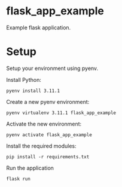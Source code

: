 # flask_app_example
Example flask application.

# Setup
Setup your environment using pyenv.

Install Python:

    pyenv install 3.11.1

Create a new pyenv environment:

    pyenv virtualenv 3.11.1 flask_app_example

Activate the new environment:

    pyenv activate flask_app_example

Install the required modules:

    pip install -r requirements.txt

Run the application

    flask run
